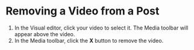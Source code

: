 # Removing a Video from a Post

1. In the Visual editor, click your video to select it. The Media toolbar will appear above the video.
2. In the Media toolbar, click the **X** button to remove the video.&#x20;
